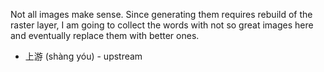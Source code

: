 Not all images make sense. Since generating them requires rebuild of the raster layer, I am going to collect the words with not so great images here and eventually replace them with better ones.

* 上游 (shàng yóu) - upstream